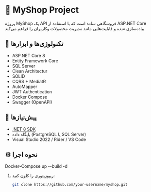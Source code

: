 # 🛒 MyShop Project

پروژه MyShop یک API فروشگاهی ساده است که با استفاده از ASP.NET Core پیاده‌سازی شده و قابلیت‌هایی مانند مدیریت محصولات وکاربران را فراهم می‌کند.

## 🚀 تکنولوژی‌ها و ابزارها

- ASP.NET Core 8
- Entity Framework Core
- SQL Server
- Clean Architectur
- SOLID
- CQRS + MediatR
- AutoMapper
- JWT Authentication
- Docker Compose
- Swagger (OpenAPI)

## 🧪 پیش‌نیازها

- [.NET 8 SDK](https://dotnet.microsoft.com/en-us/download)
- پایگاه داده (PostgreSQL یا SQL Server)
- Visual Studio 2022 / Rider / VS Code

## ⚙️ نحوه اجرا
Docker-Compose up --build -d

1. ریپوزیتوری را کلون کنید:
   ```bash
   git clone https://github.com/your-username/myshop.git
